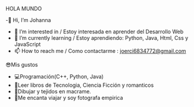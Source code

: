 HOLA MUNDO 

-👋 Hi, I’m Johanna
- 👀 I’m interested in / Estoy interesada en aprender del Desarrollo Web
- 🌱 I’m currently learning / Estoy aprendiendo: Python, Java, Html, Css y JavaScript
- 📫 How to reach me / Como contactarme : joerci6834772@gmail.com

😎Mis gustos 
 - 💻Programación(C++, Python, Java)
 - 📖Leer libros de Tecnologia, Ciencia Ficción y romanticos
 - 🎨Dibujar y tejidos en macrame.
 - 📸Me encanta viajar y soy fotografa empirica
 
